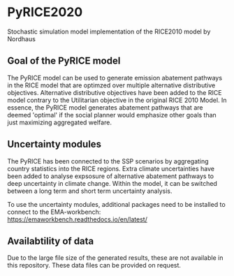 # PyRICE2020
Stochastic simulation model implementation of the RICE2010 model by Nordhaus

## Goal of the PyRICE model
The PyRICE model can be used to generate emission abatement pathways in the RICE model that are optimzed over multiple alternative distributive objectives. Alternative distributive objectives have been added to the RICE model contrary to the Utilitarian objective in the original RICE 2010 Model. In essence, the PyRICE model generates abatement pathways that are deemed 'optimal' if the social planner would emphasize other goals than just maximizing aggregated welfare. 

## Uncertainty modules
The PyRICE has been connected to the SSP scenarios by aggregating country statistics into the RICE regions. Extra climate uncertainties have been added to analyse expsosure of alternative abatement pathways to deep uncertainty in climate change. Within the model, it can be switched between a long term and short term uncertainty analysis. 

To use the uncertainty modules, additional packages need to be installed to connect to the EMA-workbench: 
https://emaworkbench.readthedocs.io/en/latest/

## Availabtility of data
Due to the large file size of the generated results, these are not available in this repository. These data files can be provided on request. 
